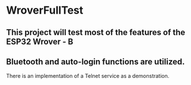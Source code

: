 # WroverFullTest
## This project will test most of the features of the **ESP32 Wrover - B**
## Bluetooth and auto-login functions are utilized.
There is an implementation of a Telnet service as a demonstration.
